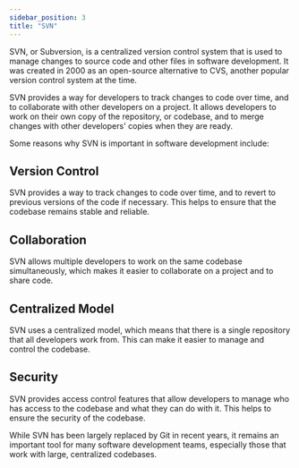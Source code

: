 ```yaml
---
sidebar_position: 3
title: "SVN"
---
```

SVN, or Subversion, is a centralized version control system that is used to manage changes to source code and other files in software development. It was created in 2000 as an open-source alternative to CVS, another popular version control system at the time.

SVN provides a way for developers to track changes to code over time, and to collaborate with other developers on a project. It allows developers to work on their own copy of the repository, or codebase, and to merge changes with other developers' copies when they are ready.

Some reasons why SVN is important in software development include:

## Version Control
SVN provides a way to track changes to code over time, and to revert to previous versions of the code if necessary. This helps to ensure that the codebase remains stable and reliable.

## Collaboration
SVN allows multiple developers to work on the same codebase simultaneously, which makes it easier to collaborate on a project and to share code.

## Centralized Model
SVN uses a centralized model, which means that there is a single repository that all developers work from. This can make it easier to manage and control the codebase.

## Security
SVN provides access control features that allow developers to manage who has access to the codebase and what they can do with it. This helps to ensure the security of the codebase.

While SVN has been largely replaced by Git in recent years, it remains an important tool for many software development teams, especially those that work with large, centralized codebases.


